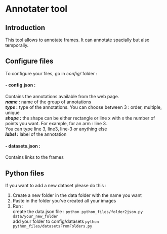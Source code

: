 # Annotater tool
## Introduction
This tool allows to annotate frames. It can annotate spacially but also temporally.

## Configure files 
To configure your files, go in _config/_ folder :  

#### - config.json :
Contains the annotations available from the web page.  
**_name_ :** name of the group of annotations  
**_type_ :** type of the annotations. You can choose between 3 : order, multiple, unique  
**_shape_ :** the shape can be either rectangle or line x with x the number of points you want. For example, for an arm : line 3.   
You can type line 3, line3, line-3 or anything else  
**_label_ :** label of the annotation

#### - datasets.json :
Contains links to the frames  

## Python files
If you want to add a new dataset please do this : 
1) Create a new folder in the data folder with the name you want
2) Paste in the folder you've created all your images
3) Run :  
create the data.json file :
`python python_files/folder2json.py data/your_new_folder `  
add your folder to config/datasets 
`python python_files/datasetsFromFolders.py `
